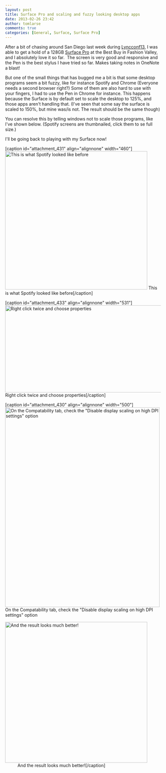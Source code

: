 ```yaml
---
layout: post
title: Surface Pro and scaling and fuzzy looking desktop apps
date: 2013-02-26 23:42
author: tomlarse
comments: true
categories: [General, Surface, Surface Pro]
---
```

After a bit of chasing around San Diego last week during <a href="http://www.lyncconf.com">Lyncconf13</a>, I was able to get a hold of a 128GB <a href="http://www.microsoft.com/Surface/en-US/surface-with-windows-8-pro/home">Surface Pro</a> at the Best Buy in Fashion Valley, and I absolutely love it so far.  The screen is very good and responsive and the Pen is the best stylus I have tried so far. Makes taking notes in OneNote a blast!

But one of the small things that has bugged me a bit is that some desktop programs seem a bit fuzzy, like for instance Spotify and Chrome (Everyone needs a second browser right?) Some of them are also hard to use with your fingers, I had to use the Pen in Chrome for instance. This happens because the Surface is by default set to scale the desktop to 125%, and those apps aren't handling that. (I've seen that some say the surface is scaled to 150%, but mine was/is not. The result should be the same though)

You can resolve this by telling windows not to scale those programs, like I've shown below. (Spotify screens are thumbnailed, click them to se full size.)

I'll be going back to playing with my Surface now!

[caption id="attachment_431" align="alignnone" width="460"]<a href="http://codesalot.files.wordpress.com/2013/02/fuzzyspotify.png"><img class=" wp-image-431 " alt="This is what Spotify looked like before" src="http://codesalot.files.wordpress.com/2013/02/fuzzyspotify.png" width="460" height="446" /></a> This is what Spotify looked like before[/caption]

[caption id="attachment_433" align="alignnone" width="531"]<a href="http://codesalot.files.wordpress.com/2013/02/rightclick.png"><img class="size-full wp-image-433" alt="Right click twice and choose properties" src="http://codesalot.files.wordpress.com/2013/02/rightclick.png" width="531" height="281" /></a> Right click twice and choose properties[/caption]

[caption id="attachment_430" align="alignnone" width="500"]<a href="http://codesalot.files.wordpress.com/2013/02/compat.png"><img class="size-full wp-image-430 " alt="On the Compatability tab, check the &quot;Disable display scaling on high DPI settings&quot; option " src="http://codesalot.files.wordpress.com/2013/02/compat.png" width="500" height="644" /></a> On the Compatability tab, check the "Disable display scaling on high DPI settings" option
<div class="mceTemp"><dl class="wp-caption alignright" id="attachment_432" style="width:470px;"><dt class="wp-caption-dt"><a href="http://codesalot.files.wordpress.com/2013/02/notfuzzyspotify.png"><img class=" wp-image-432 " alt="And the result looks much better!" src="http://codesalot.files.wordpress.com/2013/02/notfuzzyspotify.png" width="460" height="454" /></a></dt><dd class="wp-caption-dd">And the result looks much better![/caption]

</dd></dl></div>
